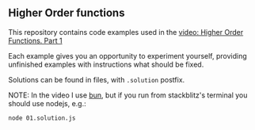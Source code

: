 ## Higher Order functions

This repository contains code examples used in the [video: Higher Order Functions. Part 1](https://youtu.be/3nJtbRdeR8g)

Each example gives you an opportunity to experiment yourself,
providing unfinished examples with instructions what should be fixed.

Solutions can be found in files, with `.solution` postfix.

NOTE: In the video I use [bun](https://bun.sh/docs), but if you run from stackblitz's terminal you should use nodejs, e.g.:

```
node 01.solution.js
```